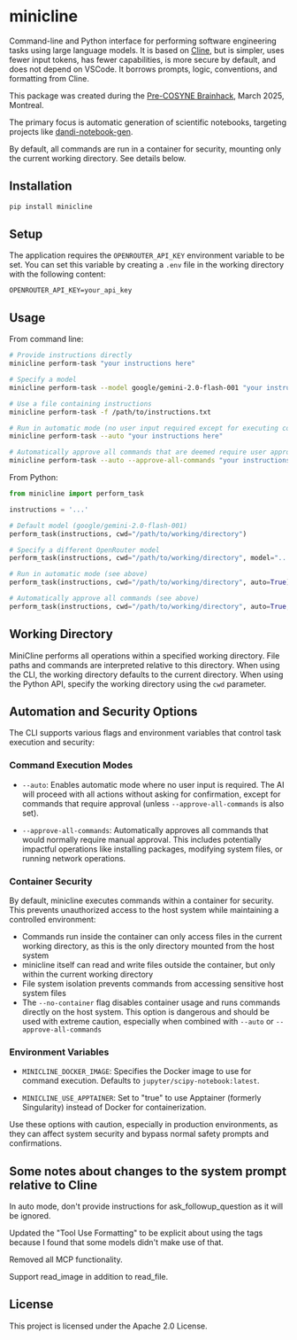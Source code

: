 # minicline

Command-line and Python interface for performing software engineering tasks using large language models. It is based on [Cline](https://cline.bot/), but is simpler, uses fewer input tokens, has fewer capabilities, is more secure by default, and does not depend on VSCode. It borrows prompts, logic, conventions, and formatting from Cline.

This package was created during the [Pre-COSYNE Brainhack](https://pre-cosyne-brainhack.github.io/hackathon2025/posts/about/), March 2025, Montreal.

The primary focus is automatic generation of scientific notebooks, targeting projects like [dandi-notebook-gen](https://github.com/magland/dandi-notebook-gen).

By default, all commands are run in a container for security, mounting only the current working directory. See details below.

## Installation

```bash
pip install minicline
```

## Setup

The application requires the `OPENROUTER_API_KEY` environment variable to be set. You can set this variable by creating a `.env` file in the working directory with the following content:

```
OPENROUTER_API_KEY=your_api_key
```

## Usage

From command line:
```bash
# Provide instructions directly
minicline perform-task "your instructions here"

# Specify a model
minicline perform-task --model google/gemini-2.0-flash-001 "your instructions here"

# Use a file containing instructions
minicline perform-task -f /path/to/instructions.txt

# Run in automatic mode (no user input required except for executing commands that are deemed to require user approval)
minicline perform-task --auto "your instructions here"

# Automatically approve all commands that are deemed require user approval
minicline perform-task --auto --approve-all-commands "your instructions here"
```

From Python:
```python
from minicline import perform_task

instructions = '...'

# Default model (google/gemini-2.0-flash-001)
perform_task(instructions, cwd="/path/to/working/directory")

# Specify a different OpenRouter model
perform_task(instructions, cwd="/path/to/working/directory", model="...")

# Run in automatic mode (see above)
perform_task(instructions, cwd="/path/to/working/directory", auto=True)

# Automatically approve all commands (see above)
perform_task(instructions, cwd="/path/to/working/directory", auto=True, approve_all_commands=True)
```

## Working Directory

MiniCline performs all operations within a specified working directory. File paths and commands are interpreted relative to this directory. When using the CLI, the working directory defaults to the current directory. When using the Python API, specify the working directory using the `cwd` parameter.

## Automation and Security Options

The CLI supports various flags and environment variables that control task execution and security:

### Command Execution Modes

* `--auto`: Enables automatic mode where no user input is required. The AI will proceed with all actions without asking for confirmation, except for commands that require approval (unless `--approve-all-commands` is also set).

* `--approve-all-commands`: Automatically approves all commands that would normally require manual approval. This includes potentially impactful operations like installing packages, modifying system files, or running network operations.

### Container Security

By default, minicline executes commands within a container for security. This prevents unauthorized access to the host system while maintaining a controlled environment:

* Commands run inside the container can only access files in the current working directory, as this is the only directory mounted from the host system
* minicline itself can read and write files outside the container, but only within the current working directory
* File system isolation prevents commands from accessing sensitive host system files
* The `--no-container` flag disables container usage and runs commands directly on the host system. This option is dangerous and should be used with extreme caution, especially when combined with `--auto` or `--approve-all-commands`

### Environment Variables

* `MINICLINE_DOCKER_IMAGE`: Specifies the Docker image to use for command execution. Defaults to `jupyter/scipy-notebook:latest`.

* `MINICLINE_USE_APPTAINER`: Set to "true" to use Apptainer (formerly Singularity) instead of Docker for containerization.

Use these options with caution, especially in production environments, as they can affect system security and bypass normal safety prompts and confirmations.

## Some notes about changes to the system prompt relative to Cline

In auto mode, don't provide instructions for ask_followup_question as it will be ignored.

Updated the "Tool Use Formatting" to be explicit about using the <thinking></thinking> tags because I found that some models didn't make use of that.

Removed all MCP functionality.

Support read_image in addition to read_file.

## License

This project is licensed under the Apache 2.0 License.
